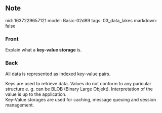 ## Note
nid: 1637229657121
model: Basic-02d89
tags: 03_data_lakes
markdown: false

### Front
Explain what a <b>key-value storage</b> is.

### Back
All data is represented as indexed key-value pairs.
<div>
  Keys are used to retrieve data. Values do not conform to any
  paricular structure e. g. can be BLOB (Binary Large Objekt).
  Interpretation of the value is up to the application.
</div>
<div>
  Key-Value storages are used for caching, message queuing and
  session management.
</div>
